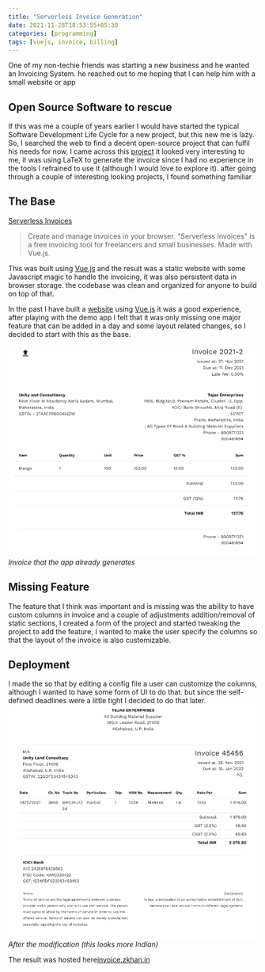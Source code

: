 ```yaml
---
title: "Serverless Invoice Generation"
date: 2021-11-28T18:53:55+05:30
categories: [programming]
tags: [vuejs, invoice, billing]
---
```


One of my non-techie friends was starting a new business and he wanted an Invoicing System. he reached out to me hoping that I can help him with a small  website or app

## Open Source Software to rescue
If this was me a couple of years earlier I would have started the typical Software Development Life Cycle for a new project, but this new me is lazy.
So, I searched the web to find a decent open-source project that can fulfil his needs for now, 
I came across this [project](https://github.com/mrzool/invoice-boilerplate) it looked very interesting to me, it was using LaTeX to generate the invoice since I had no experience in the tools I refrained to use it (although I would love to explore it).
after going through a couple of interesting looking projects,
I found something familiar 


## The Base
[Serverless Invoices](https://invoices.mokuapp.io/)
> Create and manage invoices in your browser. "Serverless Invoices" is a free invoicing tool for freelancers and small businesses. Made with Vue.js.

This was built using [Vue.js]() and the result was a static website with some Javascript magic to handle the invoicing, it was also persistent data in browser storage. the codebase was clean and organized for anyone to build on top of that.

In the past I have built a [website](https://moviepediafilms.com) using [Vue.js]() it was a good experience, after playing with the demo app I felt that it was only missing one major feature that can be added in a day and some layout related changes, so I decided to start with this as the base.

![Before](before.png)
*Invoice that the app already generates*

## Missing Feature
The feature that I think was important and is missing was the ability to have custom columns in invoice and a couple of adjustments addition/removal of static sections, I created a form of the project and started tweaking the project to add the feature, I wanted to make the user specify the columns so that the layout of the invoice is also customizable.


## Deployment
I made the so that by editing a config file a user can customize the columns, although I wanted to have some form of UI to do that. but since the self-defined deadlines were a little tight I decided to do that later.
![After](after.png)
*After the modification (this looks more Indian)*

The result was hosted here[invoice.zkhan.in](https://invoice.zkhan.in)
